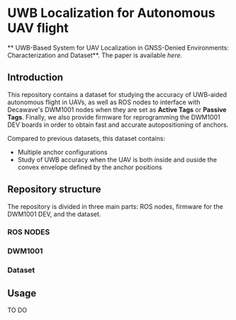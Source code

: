 # UWB Localization for Autonomous UAV flight

** UWB-Based System for UAV Localization in GNSS-Denied Environments: Characterization and Dataset**. The paper is available *here*.

## Introduction

This repository contains a dataset for studying the accuracy of UWB-aided autonomous flight in UAVs, as well as ROS nodes to interface with Decawave's DWM1001 nodes when they are set as __Active Tags__ or __Passive Tags__. Finally, we also provide firmware for reprogramming the DWM1001 DEV boards in order to obtain fast and accurate autopositioning of anchors.

Compared to previous datasets, this dataset contains:

- Multiple anchor configurations
- Study of UWB accuracy when the UAV is both inside and ouside the convex envelope defined by the anchor positions

## Repository structure

The repository is divided in three main parts: ROS nodes, firmware for the DWM1001 DEV, and the dataset.

### ROS NODES


### DWM1001 


### Dataset


## Usage

TO DO 
